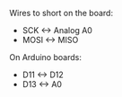 Wires to short on the board:
 - SCK <-> Analog A0
 - MOSI <-> MISO
 
On Arduino boards:
 - D11 <-> D12
 - D13 <-> A0